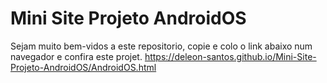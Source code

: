 # Mini Site Projeto AndroidOS
Sejam muito bem-vidos a este repositorio, copie e colo o link abaixo num navegador e confira este projet.
https://deleon-santos.github.io/Mini-Site-Projeto-AndroidOS/AndroidOS.html
